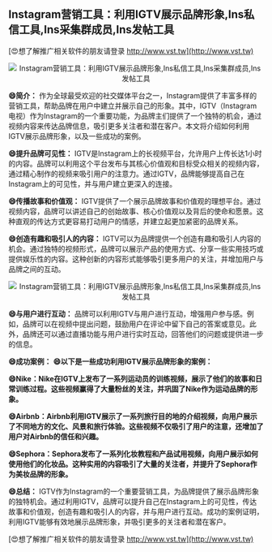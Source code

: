 ## **Instagram营销工具：利用IGTV展示品牌形象,Ins私信工具,Ins采集群成员,Ins发帖工具**

[😍想了解推广相关软件的朋友请登录 http://www.vst.tw](http://www.vst.tw)

 <center><img src="https://vst.tw/MP4/tuiguang/png/6.png" alt="Instagram营销工具：利用IGTV展示品牌形象,Ins私信工具,Ins采集群成员,Ins发帖工具"></center>

**😄简介：**
作为全球最受欢迎的社交媒体平台之一，Instagram提供了丰富多样的营销工具，帮助品牌在用户中建立并展示自己的形象。其中，IGTV（Instagram电视）作为Instagram的一个重要功能，为品牌主们提供了一个独特的机会，通过视频内容来传达品牌信息，吸引更多关注者和潜在客户。本文将介绍如何利用IGTV展示品牌形象，以及一些成功的案例。

**😄提升品牌可见性：**
IGTV是Instagram上的长视频平台，允许用户上传长达1小时的内容。品牌可以利用这个平台发布与其核心价值观和目标受众相关的视频内容，通过精心制作的视频来吸引用户的注意力。通过IGTV，品牌能够提高自己在Instagram上的可见性，并与用户建立更深入的连接。

**😄传播故事和价值观：**
IGTV提供了一个展示品牌故事和价值观的理想平台。通过视频内容，品牌可以讲述自己的创始故事、核心价值观以及背后的使命和愿景。这种直观的传达方式更容易打动用户的情感，并建立起更加紧密的品牌关系。

**😄创造有趣和吸引人的内容：**
IGTV可以为品牌提供一个创造有趣和吸引人内容的机会。通过独特的视频形式，品牌可以展示产品的使用方式、分享一些实用技巧或提供娱乐性的内容。这种创新的内容形式能够吸引更多用户的关注，并增加用户与品牌之间的互动。

 <center><img src="https://vst.tw/MP4/tuiguang/png/1.png" alt="Instagram营销工具：利用IGTV展示品牌形象,Ins私信工具,Ins采集群成员,Ins发帖工具"></center>

**😄与用户进行互动：**
品牌可以利用IGTV与用户进行互动，增强用户参与感。例如，品牌可以在视频中提出问题，鼓励用户在评论中留下自己的答案或意见。此外，品牌还可以通过直播功能与用户进行实时互动，回答他们的问题或提供进一步的信息。

**😄成功案例：**
**😄以下是一些成功利用IGTV展示品牌形象的案例：**

**😄Nike：Nike在IGTV上发布了一系列运动员的训练视频，展示了他们的故事和日常训练过程。这些视频赢得了大量粉丝的关注，并巩固了Nike作为运动品牌的形象。**

**😄Airbnb：Airbnb利用IGTV展示了一系列旅行目的地的介绍视频，向用户展示了不同地方的文化、风景和旅行体验。这些视频不仅吸引了用户的注意，还增加了用户对Airbnb的信任和兴趣。**

**😄Sephora：Sephora发布了一系列化妆教程和产品试用视频，向用户展示如何使用他们的化妆品。这种实用的内容吸引了大量的关注者，并提升了Sephora作为美妆品牌的形象。**

**😄总结：**
IGTV作为Instagram的一个重要营销工具，为品牌提供了展示品牌形象的独特机会。通过利用IGTV，品牌可以提升自己在Instagram上的可见性，传达故事和价值观，创造有趣和吸引人的内容，并与用户进行互动。成功的案例证明，利用IGTV能够有效地展示品牌形象，并吸引更多的关注者和潜在客户。

[😍想了解推广相关软件的朋友请登录 http://www.vst.tw](http://www.vst.tw)



